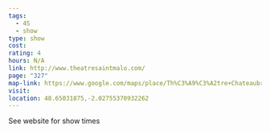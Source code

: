 ```yaml
---
tags:
  - 4S
  - show
type: show
cost: 
rating: 4
hours: N/A
link: http://www.theatresaintmalo.com/
page: "327"
map-link: https://www.google.com/maps/place/Th%C3%A9%C3%A2tre+Chateaubriand/@48.6500701,-2.0324789,17z/data=!3m1!4b1!4m6!3m5!1s0x480e811aa04e30a3:0x4fb198c14ef7293a!8m2!3d48.6500667!4d-2.027608!16s%2Fg%2F1thvgb7w?entry=ttu&g_ep=EgoyMDI0MDkxNS4wIKXMDSoASAFQAw%3D%3D
visit: 
location: 48.65031875,-2.02755370932262
---
```

See website for show times